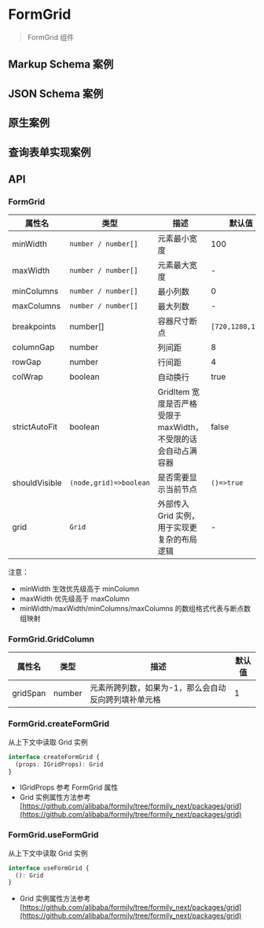 # FormGrid

> FormGrid 组件

## Markup Schema 案例

<dumi-previewer demoPath="guide/form-grid/markup-schema" />

## JSON Schema 案例

<dumi-previewer demoPath="guide/form-grid/json-schema" />

## 原生案例

<dumi-previewer demoPath="guide/form-grid/native" />

## 查询表单实现案例

<dumi-previewer demoPath="guide/form-grid/form" />

## API

### FormGrid

| 属性名        | 类型                   | 描述                                                           | 默认值            |
| ------------- | ---------------------- | -------------------------------------------------------------- | ----------------- |
| minWidth      | `number / number[]`    | 元素最小宽度                                                   | 100               |
| maxWidth      | `number / number[]`    | 元素最大宽度                                                   | -                 |
| minColumns    | `number / number[]`    | 最小列数                                                       | 0                 |
| maxColumns    | `number / number[]`    | 最大列数                                                       | -                 |
| breakpoints   | number[]               | 容器尺寸断点                                                   | `[720,1280,1920]` |
| columnGap     | number                 | 列间距                                                         | 8                 |
| rowGap        | number                 | 行间距                                                         | 4                 |
| colWrap       | boolean                | 自动换行                                                       | true              |
| strictAutoFit | boolean                | GridItem 宽度是否严格受限于 maxWidth，不受限的话会自动占满容器 | false             |
| shouldVisible | `(node,grid)=>boolean` | 是否需要显示当前节点                                           | `()=>true`        |
| grid          | `Grid`                 | 外部传入 Grid 实例，用于实现更复杂的布局逻辑                   | -                 |

注意：

- minWidth 生效优先级高于 minColumn
- maxWidth 优先级高于 maxColumn
- minWidth/maxWidth/minColumns/maxColumns 的数组格式代表与断点数组映射

### FormGrid.GridColumn

| 属性名   | 类型   | 描述                                                 | 默认值 |
| -------- | ------ | ---------------------------------------------------- | ------ |
| gridSpan | number | 元素所跨列数，如果为-1，那么会自动反向跨列填补单元格 | 1      |

### FormGrid.createFormGrid

从上下文中读取 Grid 实例

```ts
interface createFormGrid {
  (props: IGridProps): Grid
}
```

- IGridProps 参考 FormGrid 属性
- Grid 实例属性方法参考 [https://github.com/alibaba/formily/tree/formily_next/packages/grid](https://github.com/alibaba/formily/tree/formily_next/packages/grid)

### FormGrid.useFormGrid

从上下文中读取 Grid 实例

```ts
interface useFormGrid {
  (): Grid
}
```

- Grid 实例属性方法参考 [https://github.com/alibaba/formily/tree/formily_next/packages/grid](https://github.com/alibaba/formily/tree/formily_next/packages/grid)
